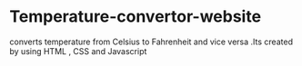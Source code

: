 # Temperature-convertor-website
converts temperature from Celsius to Fahrenheit and vice versa .Its created by using HTML , CSS and Javascript
